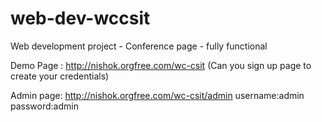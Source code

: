 # web-dev-wccsit
Web development project - Conference page - fully functional

Demo Page :
http://nishok.orgfree.com/wc-csit
(Can you sign up page to create your credentials)

Admin page:
http://nishok.orgfree.com/wc-csit/admin
username:admin
password:admin
